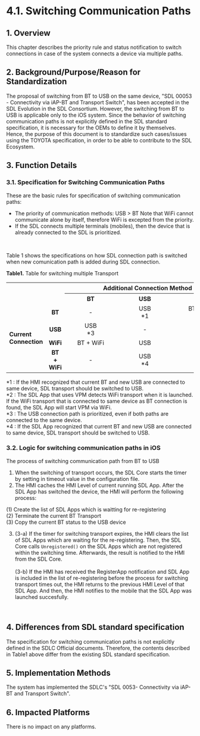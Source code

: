 # 4.1. Switching Communication Paths

## 1. Overview
This chapter describes the priority rule and status notification to switch connections in case of the system connects a device via multiple paths.

## 2. Background/Purpose/Reason for Standardization
The proposal of switching from BT to USB on the same device, "SDL 00053 - Connectivity via iAP-BT and Transport Switch", has been accepted in the SDL Evolution in the SDL Consortium.
However, the switching from BT to USB is applicable only to the iOS system.
Since the behavior of switching communication paths is not explicitly defined in the SDL standard specification, it is necessary for the OEMs to define it by themselves.
Hence, the purpose of this document is to standardize such cases/issues using the TOYOTA specification, in order to be able to contribute to the SDL Ecosystem.

## 3. Function Details
### 3.1. Specification for Switching Communication Paths
These are the basic rules for specification of switching communication paths:
<br>
- The priority of communication methods: USB > BT
Note that WiFi cannot communicate alone by itself, therefore WiFi is excepted from the priority.
- If the SDL connects multiple terminals (mobiles), then the device that is already connected to the SDL is prioritized.
<br>

Table 1 shows the specifications on how SDL connection path is switched when new comunication path is added during SDL connection.

**Table1.** Table for switching multiple Transport

<table>
  <tr>
    <th colspan="2" rowspan="2"></th>
    <th colspan="3"><div align="center"> Additional Connection Method </div></th>
  </tr>
  <tr>
    <th><div align="center"> &nbsp;&nbsp;&nbsp;&nbsp;&nbsp;&nbsp;&nbsp;&nbsp;&nbsp;&nbsp;&nbsp;&nbsp;BT&nbsp;&nbsp;&nbsp;&nbsp;&nbsp;&nbsp;&nbsp;&nbsp;&nbsp;&nbsp;&nbsp;&nbsp; </div></th>
    <th><div align="center"> &nbsp;&nbsp;&nbsp;&nbsp;&nbsp;&nbsp;&nbsp;&nbsp;&nbsp;&nbsp;&nbsp;&nbsp;USB&nbsp;&nbsp;&nbsp;&nbsp;&nbsp;&nbsp;&nbsp;&nbsp;&nbsp;&nbsp;&nbsp;&nbsp; </div></th>
    <th><div align="center"> &nbsp;&nbsp;&nbsp;&nbsp;&nbsp;&nbsp;&nbsp;&nbsp;&nbsp;&nbsp;&nbsp;&nbsp;WiFi&nbsp;&nbsp;&nbsp;&nbsp;&nbsp;&nbsp;&nbsp;&nbsp;&nbsp;&nbsp;&nbsp;&nbsp; </div></th>
  </tr>
  <tr>
    <td rowspan="4"><div align="left"><b> Current <br>Connection </b></div></td>
    <td><div align="center"><b> BT </b></div></td>
    <td><div align="center"> - </div></td>
    <td><div align="center"> USB<br>*1 </div></td>
    <td><div align="center"> BT + WiFi<br>*2 </div></td>
  </tr>
  <tr>
    <td><div align="center"><b> USB </b></div></td>
    <td><div align="center"> USB<br>*3 </div></td>
    <td><div align="center"> - </div></td>
    <td><div align="center"> USB<br>*3 </div></td>
  </tr>
  <tr>
    <td><div align="center"><b> WiFi </b></div></td>
    <td><div align="center"> BT + WiFi </div></td>
    <td><div align="center"> USB </div></td>
    <td><div align="center"> - </div></td>
  </tr>
  <tr>
    <td><div align="center"><b> BT + WiFi </b></div></td>
    <td><div align="center"> - </div></td>
    <td><div align="center"> USB<br>*4 </div></td>
    <td><div align="center"> - </div></td>
  </tr>
</table>
*1 : If the HMI recognized that current BT and new USB are connected to same device, SDL transport should be switched to USB.<br>
*2 : The SDL App that uses VPM detects WiFi transport when it is launched. If the WiFi transport that is connected to same device as BT connection is found, the SDL App will start VPM via WiFi.<br>
*3 : The USB connection path is prioritized, even if both paths are connected to the same device.<br>
*4 : If the SDL App recognized that current BT and new USB are connected to same device, SDL transport should be switched to USB.<br>

### 3.2. Logic for switching communication paths in iOS
The process of switching communication path from BT to USB
<br>
1. When the switching of transport occurs, the SDL Core starts the timer by setting in timeout value in the configuration file.
2. The HMI caches the HMI Level of current running SDL App. After the SDL App has switched the device, the HMI will perform the following process:

  (1) Create the list of SDL Apps which is waitting for re-registering<br>
  (2) Terminate the current BT Transport<br>
  (3) Copy the current BT status to the USB device

3. (3-a) If the timer for switching transport expires, the HMI clears the list of SDL Apps which are waiting for the re-registering. Then, the SDL Core calls `Unregistered()` on the SDL Apps which are not registered within the switching time. Afterwards, the result is notified to the HMI from the SDL Core.<br><br>
(3-b) If the HMI has received the RegisterApp notification and SDL App is included in the list of re-registering before the process for switching transport times out, the HMI returns to the previous HMI Level of that SDL App. And then, the HMI notifies to the mobile that the SDL App was launched succesfully.
<br>

## 4. Differences from SDL standard specification
The specification for switching communication paths is not explicitly defined in the SDLC Official documents.
Therefore, the contents described in Table1 above differ from the existing SDL standard specification.

## 5. Implementation Methods
The system has implemented the SDLC's "SDL 0053- Connectivity via iAP-BT and Transport Switch".

## 6. Impacted Platforms
There is no impact on any platforms.